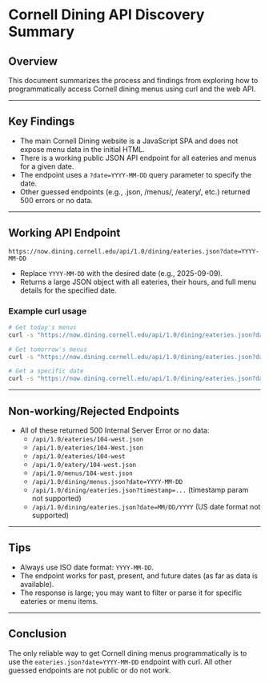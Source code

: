 # Cornell Dining API Discovery Summary

## Overview
This document summarizes the process and findings from exploring how to programmatically access Cornell dining menus using curl and the web API.

---

## Key Findings
- The main Cornell Dining website is a JavaScript SPA and does not expose menu data in the initial HTML.
- There is a working public JSON API endpoint for all eateries and menus for a given date.
- The endpoint uses a `?date=YYYY-MM-DD` query parameter to specify the date.
- Other guessed endpoints (e.g., .json, /menus/, /eatery/, etc.) returned 500 errors or no data.

---

## Working API Endpoint
```
https://now.dining.cornell.edu/api/1.0/dining/eateries.json?date=YYYY-MM-DD
```
- Replace `YYYY-MM-DD` with the desired date (e.g., 2025-09-09).
- Returns a large JSON object with all eateries, their hours, and full menu details for the specified date.

### Example curl usage
```sh
# Get today's menus
curl -s "https://now.dining.cornell.edu/api/1.0/dining/eateries.json?date=2025-09-09"

# Get tomorrow's menus
curl -s "https://now.dining.cornell.edu/api/1.0/dining/eateries.json?date=2025-09-10"

# Get a specific date
curl -s "https://now.dining.cornell.edu/api/1.0/dining/eateries.json?date=YYYY-MM-DD"
```

---

## Non-working/Rejected Endpoints
- All of these returned 500 Internal Server Error or no data:
  - `/api/1.0/eateries/104-west.json`
  - `/api/1.0/eateries/104-West.json`
  - `/api/1.0/eateries/104-west`
  - `/api/1.0/eatery/104-west.json`
  - `/api/1.0/menus/104-west.json`
  - `/api/1.0/dining/menus.json?date=YYYY-MM-DD`
  - `/api/1.0/dining/eateries.json?timestamp=...` (timestamp param not supported)
  - `/api/1.0/dining/eateries.json?date=MM/DD/YYYY` (US date format not supported)

---

## Tips
- Always use ISO date format: `YYYY-MM-DD`.
- The endpoint works for past, present, and future dates (as far as data is available).
- The response is large; you may want to filter or parse it for specific eateries or menu items.

---

## Conclusion
The only reliable way to get Cornell dining menus programmatically is to use the `eateries.json?date=YYYY-MM-DD` endpoint with curl. All other guessed endpoints are not public or do not work.

